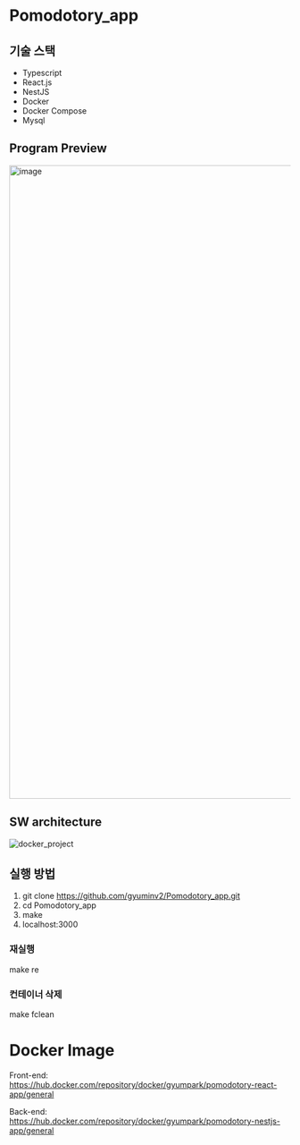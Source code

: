 # Pomodotory_app

## 기술 스택
- Typescript
- React.js
- NestJS
- Docker
- Docker Compose
- Mysql

## Program Preview
<img width="1133" alt="image" src="https://github.com/gyuminv2/Pomodotory_app/assets/48640323/0cce58dd-a682-4759-b8e9-43a2df50615a">

## SW architecture
![docker_project](https://github.com/user-attachments/assets/9ef64ff7-7c20-4011-b683-cc80aae883b1)

## 실행 방법
1. git clone https://github.com/gyuminv2/Pomodotory_app.git
2. cd Pomodotory_app
3. make
4. localhost:3000

### 재실행
make re

### 컨테이너 삭제
make fclean

# Docker Image
Front-end: https://hub.docker.com/repository/docker/gyumpark/pomodotory-react-app/general

Back-end: https://hub.docker.com/repository/docker/gyumpark/pomodotory-nestjs-app/general
